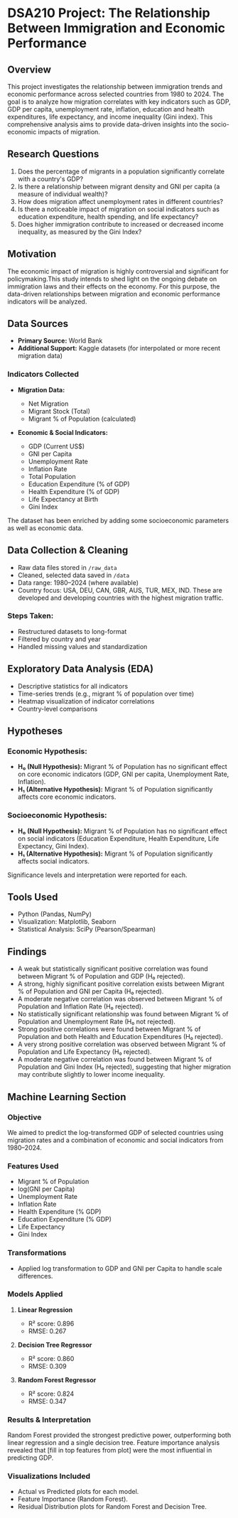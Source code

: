 # DSA210 Project: The Relationship Between Immigration and Economic Performance

##  Overview
This project investigates the relationship between immigration trends and economic performance across selected countries from 1980 to 2024. The goal is to analyze how migration correlates with key indicators such as GDP, GDP per capita, unemployment rate, inflation, education and health expenditures, life expectancy, and income inequality (Gini index). This comprehensive analysis aims to provide data-driven insights into the socio-economic impacts of migration.

##  Research Questions
1. Does the percentage of migrants in a population significantly correlate with a country's GDP?
2. Is there a relationship between migrant density and GNI per capita (a measure of individual wealth)?
3. How does migration affect unemployment rates in different countries?
4. Is there a noticeable impact of migration on social indicators such as education expenditure, health spending, and life expectancy?
5. Does higher immigration contribute to increased or decreased income inequality, as measured by the Gini Index?

##  Motivation
The economic impact of migration is highly controversial and significant for policymaking.This study intends to shed light on the ongoing debate on immigration laws and their effects on the economy. For this purpose, the data-driven relationships between migration and economic performance indicators will be analyzed.

##  Data Sources
- **Primary Source:** World Bank
- **Additional Support:** Kaggle datasets (for interpolated or more recent migration data)

###  Indicators Collected
- **Migration Data:**
  - Net Migration
  - Migrant Stock (Total)
  - Migrant % of Population (calculated)

- **Economic & Social Indicators:**
  - GDP (Current US$)
  - GNI per Capita
  - Unemployment Rate
  - Inflation Rate
  - Total Population
  - Education Expenditure (% of GDP)
  - Health Expenditure (% of GDP)
  - Life Expectancy at Birth
  - Gini Index

The dataset has been enriched by adding some socioeconomic parameters as well as economic data.
##  Data Collection & Cleaning
- Raw data files stored in `/raw_data`
- Cleaned, selected data saved in `/data`
- Data range: 1980–2024 (where available)
- Country focus: USA, DEU, CAN, GBR, AUS, TUR, MEX, IND. These are developed and developing countries with the highest migration traffic.

### Steps Taken:
- Restructured datasets to long-format
- Filtered by country and year
- Handled missing values and standardization

##  Exploratory Data Analysis (EDA)
- Descriptive statistics for all indicators
- Time-series trends (e.g., migrant % of population over time)
- Heatmap visualization of indicator correlations
- Country-level comparisons

##  Hypotheses
###  Economic Hypothesis:
- **H₀ (Null Hypothesis):** Migrant % of Population has no significant effect on core economic indicators (GDP, GNI per capita, Unemployment Rate, Inflation).
- **H₁ (Alternative Hypothesis):** Migrant % of Population significantly affects core economic indicators.
###  Socioeconomic Hypothesis:
- **H₀ (Null Hypothesis):** Migrant % of Population has no significant effect on social indicators (Education Expenditure, Health Expenditure, Life Expectancy, Gini Index).
- **H₁ (Alternative Hypothesis):** Migrant % of Population significantly affects social indicators.

Significance levels and interpretation were reported for each.

##  Tools Used
- Python (Pandas, NumPy)
- Visualization: Matplotlib, Seaborn
- Statistical Analysis: SciPy (Pearson/Spearman)

## Findings
- A weak but statistically significant positive correlation was found between Migrant % of Population and GDP (H₀ rejected).
- A strong, highly significant positive correlation exists between Migrant % of Population and GNI per Capita (H₀ rejected).
- A moderate negative correlation was observed between Migrant % of Population and Inflation Rate (H₀ rejected).
- No statistically significant relationship was found between Migrant % of Population and Unemployment Rate (H₀ not rejected).
- Strong positive correlations were found between Migrant % of Population and both Health and Education Expenditures (H₀ rejected).
- A very strong positive correlation was observed between Migrant % of Population and Life Expectancy (H₀ rejected).
- A moderate negative correlation was found between Migrant % of Population and Gini Index (H₀ rejected), suggesting that higher migration may contribute slightly to lower income inequality.

## Machine Learning Section

### Objective
We aimed to predict the log-transformed GDP of selected countries using migration rates and a combination of economic and social indicators from 1980–2024.

### Features Used
- Migrant % of Population
- log(GNI per Capita)
- Unemployment Rate
- Inflation Rate
- Health Expenditure (% GDP)
- Education Expenditure (% GDP)
- Life Expectancy
- Gini Index

### Transformations
- Applied log transformation to GDP and GNI per Capita to handle scale differences.

### Models Applied
1. **Linear Regression**
   - R² score: 0.896
   - RMSE: 0.267

2. **Decision Tree Regressor**
   - R² score: 0.860
   - RMSE: 0.309

3. **Random Forest Regressor**
   - R² score: 0.824
   - RMSE: 0.347
### Results & Interpretation
Random Forest provided the strongest predictive power, outperforming both linear regression and a single decision tree. Feature importance analysis revealed that [fill in top features from plot] were the most influential in predicting GDP.

### Visualizations Included
- Actual vs Predicted plots for each model.
- Feature Importance (Random Forest).
- Residual Distribution plots for Random Forest and Decision Tree.

